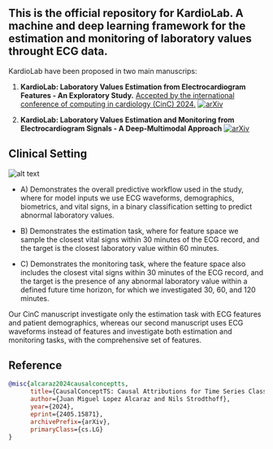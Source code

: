 ## This is the official repository for **KardioLab**. A machine and deep learning framework for the estimation and monitoring of laboratory values throught ECG data.

KardioLab have been proposed in two main manuscrips:

1. **KardioLab: Laboratory Values Estimation from Electrocardiogram Features - An Exploratory Study.** <ins>Accepted by the international conference of computing in cardiology (CinC) 2024.</ins> [![arXiv](https://img.shields.io/badge/arXiv-1234.56789-b31b1b.svg)](https://arxiv.org/abs/2405.15871)
   
2. **KardioLab: Laboratory Values Estimation and Monitoring from Electrocardiogram Signals - A Deep-Multimodal Approach** [![arXiv](https://img.shields.io/badge/arXiv-1234.56789-b31b1b.svg)](https://arxiv.org/abs/2405.15871)




## Clinical Setting

![alt text](https://github.com/AI4HealthUOL/KardioLab/blob/main/reports/abstract-1.png?style=centerme)

 
- A) Demonstrates the overall predictive workflow used in the study, where for model inputs we use ECG waveforms, demographics, biometrics, and vital signs, in a binary classification setting to predict abnormal laboratory values.

- B) Demonstrates the estimation task, where for feature space we sample the closest vital signs within 30 minutes of the ECG record, and the target is the closest laboratory value within 60 minutes.

- C) Demonstrates the monitoring task, where the feature space also includes the closest vital signs within 30 minutes of the ECG record, and the target is the presence of any abnormal laboratory value within a defined future time horizon, for which we investigated 30, 60, and 120 minutes.



Our CinC manuscript investigate only the estimation task with ECG features and patient demographics, whereas our second manuscript uses ECG waveforms instead of features and investigate both estimation and monitoring tasks, with the comprehensive set of features.


## Reference
```bibtex
@misc{alcaraz2024causalconceptts,
      title={CausalConceptTS: Causal Attributions for Time Series Classification using High Fidelity Diffusion Models}, 
      author={Juan Miguel Lopez Alcaraz and Nils Strodthoff},
      year={2024},
      eprint={2405.15871},
      archivePrefix={arXiv},
      primaryClass={cs.LG}
}
```
